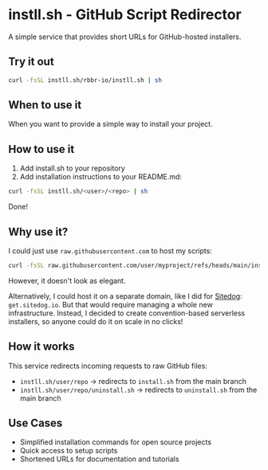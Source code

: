 # instll.sh - GitHub Script Redirector

A simple service that provides short URLs for GitHub-hosted installers.

## Try it out

```bash
curl -fsSL instll.sh/rbbr-io/instll.sh | sh
```

## When to use it

When you want to provide a simple way to install your project.


## How to use it

1. Add install.sh to your repository
2. Add installation instructions to your README.md:

  ```bash
  curl -fsSL instll.sh/<user>/<repo> | sh
  ```

Done!

## Why use it?

I could just use `raw.githubusercontent.com` to host my scripts:

```bash
curl -fsSL raw.githubusercontent.com/user/myproject/refs/heads/main/install.sh | sh
```

However, it doesn't look as elegant.

Alternatively, I could host it on a separate domain, like I did for [Sitedog](https://sitedog.io): `get.sitedog.io`. But that would require managing a whole new infrastructure. Instead, I decided to create convention-based serverless installers, so anyone could do it on scale in no clicks!

## How it works

This service redirects incoming requests to raw GitHub files:

- `instll.sh/user/repo` → redirects to `install.sh` from the main branch
- `instll.sh/user/repo/uninstall.sh` → redirects to `uninstall.sh` from the main branch


## Use Cases

- Simplified installation commands for open source projects
- Quick access to setup scripts
- Shortened URLs for documentation and tutorials
